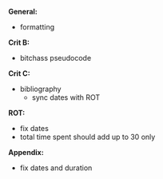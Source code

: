 **General:**

- formatting

**Crit B:**

- bitchass pseudocode

**Crit C:**

- bibliography
  - sync dates with ROT

**ROT:**

- fix dates
- total time spent should add up to 30 only

**Appendix:**

- fix dates and duration
